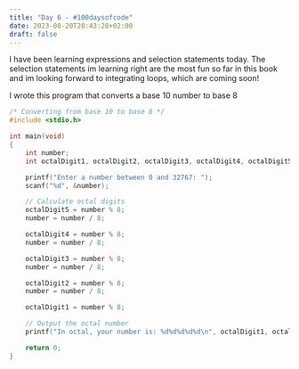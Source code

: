 ```yaml
---
title: "Day 6 - #100daysofcode"
date: 2023-08-20T20:43:28+02:00
draft: false
---
```


I have been learning expressions and selection statements today.
The selection statements im learning right are the most fun so far in this book and im looking forward to integrating loops, which are coming soon!


I wrote this program that converts a base 10 number to base 8
```C
/* Converting from base 10 to base 8 */
#include <stdio.h>

int main(void)
{
    int number;
    int octalDigit1, octalDigit2, octalDigit3, octalDigit4, octalDigit5;

    printf("Enter a number between 0 and 32767: ");
    scanf("%d", &number);

    // Calculate octal digits
    octalDigit5 = number % 8;
    number = number / 8;

    octalDigit4 = number % 8;
    number = number / 8;

    octalDigit3 = number % 8;
    number = number / 8;

    octalDigit2 = number % 8;
    number = number / 8;

    octalDigit1 = number % 8;

    // Output the octal number
    printf("In octal, your number is: %d%d%d%d%d\n", octalDigit1, octalDigit2, octalDigit3, octalDigit4, octalDigit5);

    return 0;
}
```
